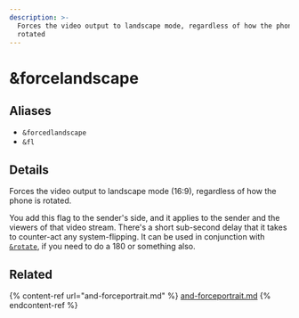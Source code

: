 ```yaml
---
description: >-
  Forces the video output to landscape mode, regardless of how the phone is
  rotated
---
```


# \&forcelandscape

## Aliases

* `&forcedlandscape`
* `&fl`

## Details

Forces the video output to landscape mode (16:9), regardless of how the phone is rotated.

You add this flag to the sender's side, and it applies to the sender and the viewers of that video stream. There's a short sub-second delay that it takes to counter-act any system-flipping. It can be used in conjunction with [`&rotate`](../design-parameters/and-rotate.md), if you need to do a 180 or something also.

## Related

{% content-ref url="and-forceportrait.md" %}
[and-forceportrait.md](and-forceportrait.md)
{% endcontent-ref %}
